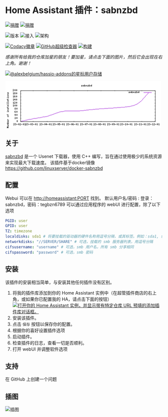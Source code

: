 # Home Assistant 插件：sabnzbd

[![捐赠][donation-badge]](https://www.buymeacoffee.com/alexbelgium)
[![捐赠][paypal-badge]](https://www.paypal.com/donate/?hosted_button_id=DZFULJZTP3UQA)

![版本](https://img.shields.io/badge/dynamic/json?label=Version&query=%24.version&url=https%3A%2F%2Fraw.githubusercontent.com%2Falexbelgium%2Fhassio-addons%2Fmaster%2Fsabnzbd%2Fconfig.json)
![接入](https://img.shields.io/badge/dynamic/json?label=Ingress&query=%24.ingress&url=https%3A%2F%2Fraw.githubusercontent.com%2Falexbelgium%2Fhassio-addons%2Fmaster%2Fsabnzbd%2Fconfig.json)
![架构](https://img.shields.io/badge/dynamic/json?color=success&label=Arch&query=%24.arch&url=https%3A%2F%2Fraw.githubusercontent.com%2Falexbelgium%2Fhassio-addons%2Fmaster%2Fsabnzbd%2Fconfig.json)

[![Codacy徽章](https://app.codacy.com/project/badge/Grade/9c6cf10bdbba45ecb202d7f579b5be0e)](https://www.codacy.com/gh/alexbelgium/hassio-addons/dashboard?utm_source=github.com&utm_medium=referral&utm_content=alexbelgium/hassio-addons&utm_campaign=Badge_Grade)
[![GitHub超级检查器](https://img.shields.io/github/actions/workflow/status/alexbelgium/hassio-addons/weekly-supelinter.yaml?label=Lint%20code%20base)](https://github.com/alexbelgium/hassio-addons/actions/workflows/weekly-supelinter.yaml)
[![构建](https://img.shields.io/github/actions/workflow/status/alexbelgium/hassio-addons/onpush_builder.yaml?label=Builder)](https://github.com/alexbelgium/hassio-addons/actions/workflows/onpush_builder.yaml)

[donation-badge]: https://img.shields.io/badge/Buy%20me%20a%20coffee%20(no%20paypal)-%23d32f2f?logo=buy-me-a-coffee&style=flat&logoColor=white
[paypal-badge]: https://img.shields.io/badge/Buy%20me%20a%20coffee%20with%20Paypal-0070BA?logo=paypal&style=flat&logoColor=white

_感谢所有给我的仓库加星的朋友！要加星，请点击下面的图片，然后它会出现在右上角。谢谢！_

[![@alexbelgium/hassio-addons的星标用户存储](https://raw.githubusercontent.com/alexbelgium/hassio-addons/master/.github/stars2.svg)](https://github.com/alexbelgium/hassio-addons/stargazers)

![下载演变](https://raw.githubusercontent.com/alexbelgium/hassio-addons/master/sabnzbd/stats.png)

## 关于

[sabnzbd](http://sabnzbd.net/) 是一个 Usenet 下载器，使用 C++ 编写，旨在通过使用极少的系统资源来实现最大下载速度。
该插件基于docker镜像 https://github.com/linuxserver/docker-sabnzbd

## 配置

Webui 可以在 <http://homeassistant:PORT> 找到。
默认用户名/密码 : 登录：sabnzbd，密码：tegbzn6789
可以通过应用程序的 webUI 进行配置，除了以下选项

```yaml
PGID: user
GPID: user
TZ: timezone
localdisks: sda1 # 将要挂载的驱动器的硬件名称用逗号分隔，或其标签。例如：sda1, sdb1, MYNAS...
networkdisks: "//SERVER/SHARE" # 可选，挂载的 smb 服务器列表，用逗号分隔
cifsusername: "username" # 可选，smb 用户名，所有 smb 分享相同
cifspassword: "password" # 可选，smb 密码
```

## 安装

该插件的安装相当简单，与安装其他任何插件没有区别。

1. 将我的插件库添加到你的 Home Assistant 实例中（在超管插件商店的右上角，或如果你已配置我的 HA，请点击下面的按钮）
   [![打开你的 Home Assistant 实例，并显示带有特定仓库 URL 预填的添加插件库对话框。](https://my.home-assistant.io/badges/supervisor_add_addon_repository.svg)](https://my.home-assistant.io/redirect/supervisor_add_addon_repository/?repository_url=https%3A%2F%2Fgithub.com%2Falexbelgium%2Fhassio-addons)
2. 安装该插件。
3. 点击 `保存` 按钮以保存你的配置。
4. 根据你的喜好设置插件选项
5. 启动插件。
6. 检查插件的日志，查看一切是否顺利。
7. 打开 webUI 并调整软件选项

## 支持

在 GitHub 上创建一个问题

## 插图

![插图](https://sabnzbd.com/img/slider/artistdetails.png)

[repository]: https://github.com/alexbelgium/hassio-addons